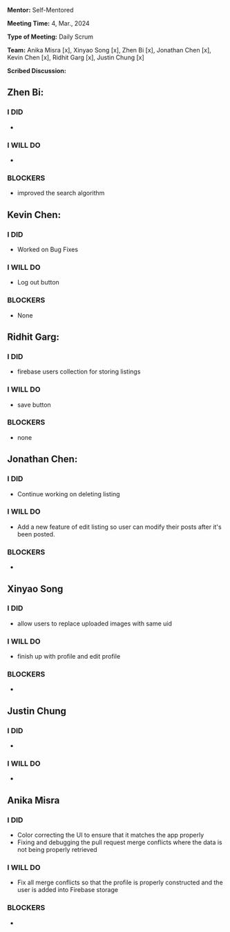 **Mentor:** Self-Mentored

**Meeting Time:** 4, Mar., 2024

**Type of Meeting:** Daily Scrum

**Team:** Anika Misra [x], Xinyao Song [x], Zhen Bi [x], Jonathan Chen [x], Kevin Chen [x], Ridhit Garg [x], Justin Chung [x]

**Scribed Discussion:**

## **Zhen Bi:**  
### **I DID**  
- 

### **I WILL DO**  
- 

### **BLOCKERS**  
- improved the search algorithm

## **Kevin Chen:**  
### **I DID**  
- Worked on Bug Fixes

### **I WILL DO**  
- Log out button

### **BLOCKERS**  
- None

## **Ridhit Garg:**  
### **I DID**  
- firebase users collection for storing listings

### **I WILL DO**  
- save button

### **BLOCKERS**  
- none

## **Jonathan Chen:**  
### **I DID**  
- Continue working on deleting listing

### **I WILL DO**  
- Add a new feature of edit listing so user can modify their posts after it's been posted.

### **BLOCKERS**  
- 

## **Xinyao Song**  
### **I DID**  
- allow users to replace uploaded images with same uid

### **I WILL DO**  
- finish up with profile and edit profile

### **BLOCKERS**  
-

## **Justin Chung**  
### **I DID**  
- 

### **I WILL DO**  
- 
## **Anika Misra**  
### **I DID**  
- Color correcting the UI to ensure that it matches the app properly
- Fixing and debugging the pull request merge conflicts where the data is not being properly retrieved

### **I WILL DO**  
- Fix all merge conflicts so that the profile is properly constructed and the user is added into Firebase storage
### **BLOCKERS**  
-
